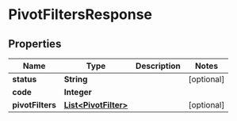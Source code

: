 
# PivotFiltersResponse

## Properties
Name | Type | Description | Notes
------------ | ------------- | ------------- | -------------
**status** | **String** |  |  [optional]
**code** | **Integer** |  | 
**pivotFilters** | [**List&lt;PivotFilter&gt;**](PivotFilter.md) |  |  [optional]



